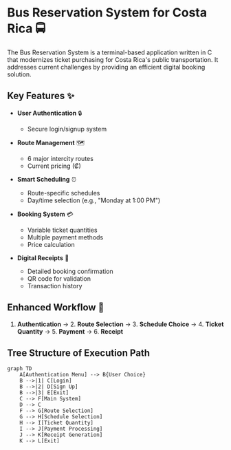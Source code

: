 # Bus Reservation System for Costa Rica 🚍

The Bus Reservation System is a terminal-based application written in C that modernizes ticket purchasing for Costa Rica's public transportation. It addresses current challenges by providing an efficient digital booking solution.

## Key Features ✨

- **User Authentication** 🔒
  - Secure login/signup system

- **Route Management** 🗺️
  - 6 major intercity routes
  - Current pricing (₡)

- **Smart Scheduling** ⏰
  - Route-specific schedules
  - Day/time selection (e.g., "Monday at 1:00 PM")

- **Booking System** 💳
  - Variable ticket quantities
  - Multiple payment methods
  - Price calculation

- **Digital Receipts** 🧾
  - Detailed booking confirmation
  - QR code for validation
  - Transaction history

## Enhanced Workflow 🔄

1. **Authentication** → 2. **Route Selection** → 3. **Schedule Choice** → 4. **Ticket Quantity** → 5. **Payment** → 6. **Receipt**

## Tree Structure of Execution Path
```mermaid
graph TD
    A[Authentication Menu] --> B{User Choice}
    B -->|1| C[Login]
    B -->|2| D[Sign Up]
    B -->|3| E[Exit]
    C --> F[Main System]
    D --> C
    F --> G[Route Selection]
    G --> H[Schedule Selection]
    H --> I[Ticket Quantity]
    I --> J[Payment Processing]
    J --> K[Receipt Generation]
    K --> L[Exit]


